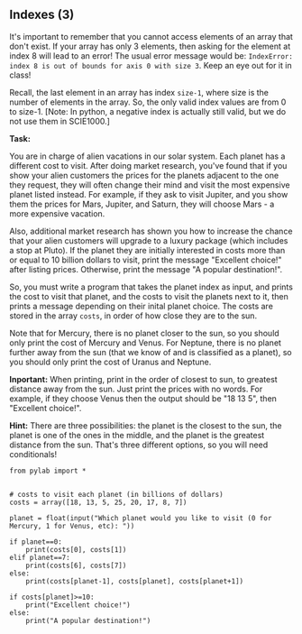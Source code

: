 ## Indexes (3)

It's important to remember that you cannot access elements of an array that don't exist. If your array has only 3 elements, then asking for the element at index 8 will lead to an error! The usual error message would be: `IndexError: index 8 is out of bounds for axis 0 with size 3`. Keep an eye out for it in class!

Recall, the last element in an array has index `size-1`, where size is the number of elements in the array. So, the only valid index values are from 0 to size-1. [Note: In python, a negative index is actually still valid, but we do not use them in SCIE1000.] 


**Task:** 

You are in charge of alien vacations in our solar system. Each planet has a different cost to visit. After doing market research, you've found that if you show your alien customers the prices for the planets adjacent to the one they request, they will often change their mind and visit the most expensive planet listed instead. For example, if they ask to visit Jupiter, and you show them the prices for Mars, Jupiter, and Saturn, they will choose Mars - a more expensive vacation. 

Also, additional market research has shown you how to increase the chance that your alien customers will upgrade to a luxury package (which includes a stop at Pluto). If the planet they are initially interested in costs more than or equal to 10 billion dollars to visit, print the message "Excellent choice!" after listing prices. Otherwise, print the message "A popular destination!".

So, you must write a program that takes the planet index as input, and prints the cost to visit that planet, and the costs to visit the planets next to it, then prints a message depending on their inital planet choice. The costs are stored in the array `costs`, in order of how close they are to the sun. 

Note that for Mercury, there is no planet closer to the sun, so you should only print the cost of Mercury and Venus. For Neptune, there is no planet further away from the sun (that we know of and is classified as a planet), so you should only print the cost of Uranus and Neptune. 

**Inportant:** When printing, print in the order of closest to sun, to greatest distance away from the sun. Just print the prices with no words. For example, if they choose Venus then the output should be "18 13 5", then "Excellent choice!".

**Hint:** There are three possibilities: the planet is the closest to the sun, the planet is one of the ones in the middle, and the planet is the greatest distance from the sun. That's three different options, so you will need conditionals!


```
from pylab import *


# costs to visit each planet (in billions of dollars)
costs = array([18, 13, 5, 25, 20, 17, 8, 7])

planet = float(input("Which planet would you like to visit (0 for Mercury, 1 for Venus, etc): "))

if planet==0:
    print(costs[0], costs[1])
elif planet==7:
    print(costs[6], costs[7])
else:
    print(costs[planet-1], costs[planet], costs[planet+1])

if costs[planet]>=10:
    print("Excellent choice!")
else:
    print("A popular destination!")

```

